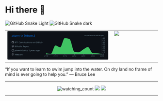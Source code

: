 # Hi there 👋
<!-- ### I'm just a man who thinking about kill ** everyday -->

![GitHub Snake Light](../../blob/output/github-contribution-grid-snake.svg#gh-light-mode-only)
![GitHub Snake dark](../../blob/output/github-contribution-grid-snake-dark.svg#gh-dark-mode-only)

<table cellpadding="0" cellspacing="0" style="border:0;padding: 0; margin: 0">
<tr style="border:0">
<td width="70%" valign="top" style="border:0">
<img src="https://raw.githubusercontent.com/atom-tr/atom-tr/master/profile-summary-card-output/github_dark/0-profile-details.svg">
</td>
<td valign="top" style="border:0">
<img src="https://github-readme-stats.vercel.app/api/top-langs/?username=atom-tr&layout=compact&theme=dark">
</td>
</tr>
</table>

“If you want to learn to swim jump into the water. On dry land no frame of mind is ever going to help you.”
― Bruce Lee

------

<p align="center">
  <img src="https://komarev.com/ghpvc/?username=atom-tr&color=brightgreen" alt="watching_count" />
  <a href="https://github.com/atom-tr/"><img src="https://img.shields.io/github/followers/atom-tr?style=flat-square?color=%234CC61E&label=GitHub%20Followers%20"/></a>
  <a href="https://github.com/atom-tr/"><img src="https://img.shields.io/github/last-commit/atom-tr/atom-tr?style=flat-square?color=red&label=Last%20Updated%20"/></a>
</p>

-----
